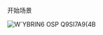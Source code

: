   开始场景
                            
![W`YBRIN6 OSP Q9SI7A9(4B](https://github.com/user-attachments/assets/9db07b61-f63b-49c3-9ac8-c513f3e74c95)

